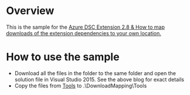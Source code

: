 # Overview
This is the sample for the [Azure DSC Extension 2.8 & How to map downloads of the extension dependencies to your own location.](http://blogs.msdn.com/b/powershell/archive/2015/10/21/azure-dsc-extension-2-2-amp-how-to-map-downloads-of-the-extension-dependencies-to-your-own-location.aspx)

# How to use the sample
* Download all the files in the folder to the same folder and open the solution file in Visual Studio 2015.  See the above blog for exact details
* Copy the files from [Tools](https://github.com/PowerShell/PowerShell-Blog-Samples/tree/master/2019-09-30-DSC-Extension-v2.7/ARM/WmfSelection/Tools) to .\DownloadMapping\Tools